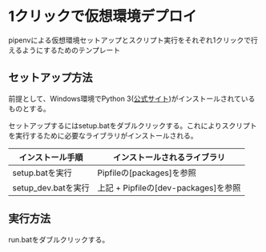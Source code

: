 # 1クリックで仮想環境デプロイ

pipenvによる仮想環境セットアップとスクリプト実行をそれぞれ1クリックで行えるようにするためのテンプレート

## セットアップ方法

前提として、Windows環境でPython 3([公式サイト](https://www.python.org/))がインストールされているものとする。

セットアップするにはsetup.batをダブルクリックする。これによりスクリプトを実行するために必要なライブラリがインストールされる。


| インストール手順 | インストールされるライブラリ |
|----------------|----------------------------|
| setup.batを実行 | Pipfileの[packages]を参照 |
| setup_dev.batを実行 | 上記 + Pipfileの[dev-packages]を参照 |


## 実行方法

run.batをダブルクリックする。
